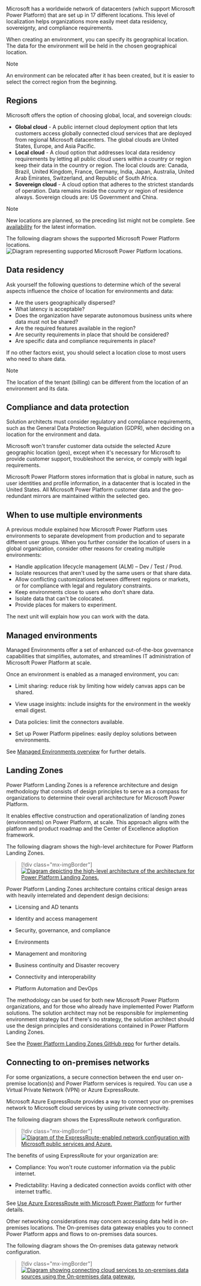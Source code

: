 Microsoft has a worldwide network of datacenters (which support Microsoft Power Platform) that are set up in 17 different locations. This level of localization helps organizations more easily meet data residency, sovereignty, and compliance requirements.

When creating an environment, you can specify its geographical location. The data for the environment will be held in the chosen geographical location.

> [!NOTE]
> An environment can be relocated after it has been created, but it is easier to select the correct region from the beginning.

## Regions

Microsoft offers the option of choosing global, local, and sovereign clouds:

- **Global cloud** - A public internet cloud deployment option that lets customers access globally connected cloud services that are deployed from regional Microsoft datacenters. The global clouds are United States, Europe, and Asia Pacific.
- **Local cloud** - A cloud option that addresses local data residency requirements by letting all public cloud users within a country or region keep their data in the country or region. The local clouds are: Canada, Brazil, United Kingdom, France, Germany, India, Japan, Australia, United Arab Emirates, Switzerland, and Republic of South Africa.
- **Sovereign cloud** - A cloud option that adheres to the strictest standards of operation. Data remains inside the country or region of residence always. Sovereign clouds are: US Government and China.

> [!NOTE]
> New locations are planned, so the preceding list might not be complete. See [availability](/power-platform/availability) for the latest information.

The following diagram shows the supported Microsoft Power Platform locations.
![Diagram representing supported Microsoft Power Platform locations.](../media/3-location.png)

## Data residency

Ask yourself the following questions to determine which of the several aspects influence the choice of location for environments and data:

- Are the users geographically dispersed?
- What latency is acceptable?
- Does the organization have separate autonomous business units where data must not be shared?
- Are the required features available in the region?
- Are security requirements in place that should be considered?
- Are specific data and compliance requirements in place?

If no other factors exist, you should select a location close to most users who need to share data.

> [!NOTE]
> The location of the tenant (billing) can be different from the location of an environment and its data.

## Compliance and data protection

Solution architects must consider regulatory and compliance requirements, such as the General Data Protection Regulation (GDPR), when deciding on a location for the environment and data.

Microsoft won't transfer customer data outside the selected Azure geographic location (geo), except when it's necessary for Microsoft to provide customer support, troubleshoot the service, or comply with legal requirements.

Microsoft Power Platform stores information that is global in nature, such as user identities and profile information, in a datacenter that is located in the United States. All Microsoft Power Platform customer data and the geo-redundant mirrors are maintained within the selected geo.

## When to use multiple environments

A previous module explained how Microsoft Power Platform uses environments to separate development from production and to separate different user groups. When you further consider the location of users in a global organization, consider other reasons for creating multiple environments:

- Handle application lifecycle management (ALM) – Dev / Test / Prod.
- Isolate resources that aren't used by the same users or that share data.
- Allow conflicting customizations between different regions or markets, or for compliance with legal and regulatory constraints.
- Keep environments close to users who don’t share data.
- Isolate data that can't be colocated.
- Provide places for makers to experiment.

The next unit will explain how you can work with the data.

## Managed environments

Managed Environments offer a set of enhanced out-of-the-box governance capabilities that simplifies, automates, and streamlines IT administration of Microsoft Power Platform at scale.

Once an environment is enabled as a managed environment, you can:

- Limit sharing: reduce risk by limiting how widely canvas apps can be shared.

- View usage insights: include insights for the environment in the weekly email digest.

- Data policies: limit the connectors available.

- Set up Power Platform pipelines: easily deploy solutions between environments.

See [Managed Environments overview](/power-platform/admin/managed-environment-overview/?azure-portal=true) for further details.

## Landing Zones

Power Platform Landing Zones is a reference architecture and design methodology that consists of design principles to serve as a compass for organizations to determine their overall architecture for Microsoft Power Platform.

It enables effective construction and operationalization of landing zones (environments) on Power Platform, at scale. This approach aligns with the platform and product roadmap and the Center of Excellence adoption framework.

The following diagram shows the high-level architecture for Power Platform Landing Zones.

> [!div class="mx-imgBorder"]
> [![Diagram depicting the high-level architecture of the architecture for Power Platform Landing Zones.](../media/landing-zone-architecture.png)](../media/landing-zone-architecture.png#lightbox)

Power Platform Landing Zones architecture contains critical design areas with heavily interrelated and dependent design decisions:

- Licensing and AD tenants

- Identity and access management

- Security, governance, and compliance

- Environments

- Management and monitoring

- Business continuity and Disaster recovery

- Connectivity and interoperability

- Platform Automation and DevOps

The methodology can be used for both new Microsoft Power Platform organizations, and for those who already have implemented Power Platform solutions. The solution architect may not be responsible for implementing environment strategy but if there's no strategy, the solution architect should use the design principles and considerations contained in Power Platform Landing Zones.

See the [Power Platform Landing Zones GitHub repo](https://github.com/microsoft/industry/tree/main/foundations/powerPlatform/?azure-portal=true) for further details.

## Connecting to on-premises networks

For some organizations, a secure connection between the end user on-premise location(s) and Power Platform services is required. You can use a Virtual Private Network (VPN) or Azure ExpressRoute.

Microsoft Azure ExpressRoute provides a way to connect your on-premises network to Microsoft cloud services by using private connectivity.

The following diagram shows the ExpressRoute network configuration.

> [!div class="mx-imgBorder"]
> [![Diagram of the ExpressRoute-enabled network configuration with Microsoft public services and Azure.](../media/express-route.png)](../media/express-route.png#lightbox)

The benefits of using ExpressRoute for your organization are:

- Compliance: You won't route customer information via the public internet.

- Predictability: Having a dedicated connection avoids conflict with other internet traffic.

See [Use Azure ExpressRoute with Microsoft Power Platform](/power-platform/guidance/expressroute/overview/?azure-portal=true) for further details.

Other networking considerations may concern accessing data held in on-premises locations. The On-premises data gateway enables you to connect Power Platform apps and flows to on-premises data sources.

The following diagram shows the On-premises data gateway network configuration.

> [!div class="mx-imgBorder"]
> [![Diagram showing connecting cloud services to on-premises data sources using the On-premises data gateway.](../media/onpremises-gateway.png)](../media/onpremises-gateway.png#lightbox)
